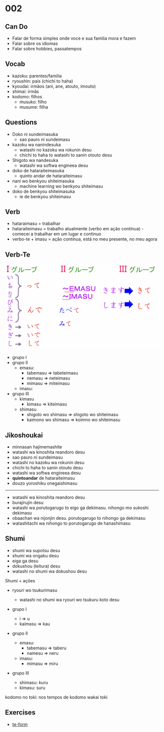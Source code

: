 # 002

## Can Do

- Falar de forma simples onde voce e sua familia mora e fazem
- Falar sobre os idiomas
- Falar sobre hobbies, passatempos

## Vocab

- kazoku: parentes/familia
- ryoushin: pais (chichi to haha)
- kyoudai: irmãos (ani, ane, atouto, imouto)
- shimai: irmãs
- kodomo: filhos
  - musuko: filho
  - musume: filha

## Questions

- Doko ni sundeimasuka
  - sao pauro ni sundeimasu
- kazoku wa nanindesuka
  - watashi no kazoku wa rokunin desu
  - chichi to haha to watashi to sanin otouto desu
- Shigoto wa nandesuka
  - watashi wa softwa engineea desu
- doko de hataraiteimasuka
  - quinto andar de hataraiteimasu
- nani wo benkyou shiteimasuka
  - machine learning wo benkyou shiteimasu
- doko de benkyou shiteimasuka
  - ie de benkyou shiteimasu

## Verb

- hataraimasu = trabalhar
- hataraiteimasu = trabalho atualmente (verbo em ação contínua) - comecei a trabalhar em um lugar e continuo
- verbo-te + imasu = ação contínua, está no meu presente, no meu agora

## Verb-Te

![](verbs-te.png)

- grupo I
- grupo II
  - emasu:
    - tabemasu => tabeteimasu
    - nemasu => neteimasu
    - mimasu => miteimasu
  - imasu: 
- grupo III
  - kimasu
    - kimasu => kiteimasu
  - shimasu
    - shigoto wo shimasu => shigoto wo shiteimasu
    - kaimono wo shimasu => koimno wo shiteimasu

## Jikoshoukai

- minnasan hajimemashite
- watashi wa kinoshita reandoro desu
- sao pauro ni sundeimasu
- watashi no kazoku wa rokunin desu
- chichi to haha to sanin otouto desu
- watashi wa softwa engineea desu
- **quintoandar** de hataraiteimasu
- douzo yoroshiku onegaishimasu

---

- watashi wa kinoshita reandoro desu
- burajirujin desu
- watashi wa porutogarugo to eigo ga dekimasu. nihongo mo sukoshi dekimasu
- obaachan wa nijonjin desu. porutogarugo to nihongo ga dekimasu
- watashitachi wa nihongo to porutogarugo de hanashimasu

## Shumi

- shumi wa supotsu desu
- shumi wa ongaku desu
- eiga ga desu
- dokushou (leitura) desu
- watashi no shumi wa dokushou desu

Shumi + ações

- ryouri wo tsukurimasu
  - watashi no shumi wa ryouri wo tsukuru koto desu

- grupo I
  - i => u
  - kaimasu => kau
- grupo II
  - emasu: 
    - tabemasu => taberu
    - namesu => neru
  - imasu: 
    - mimasu => miru
- grupo III
  - shimasu: kuru
  - kimasu: suru

kodomo no toki: nos tempos de kodomo
wakai toki

## Exercises

- [te-form](https://docs.google.com/forms/d/e/1FAIpQLSfWYr2KWL2YxklJBUTm3G7fDhR5aMA5zPP6ML-OKVNnYJsNBg/viewform)
